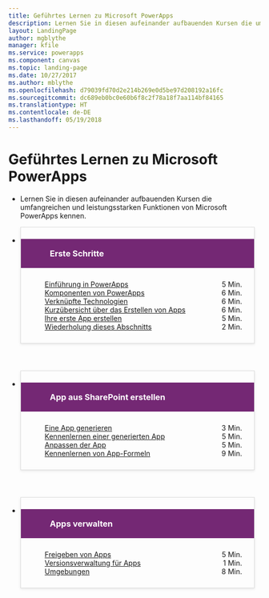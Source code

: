 ```yaml
---
title: Geführtes Lernen zu Microsoft PowerApps
description: Lernen Sie in diesen aufeinander aufbauenden Kursen die umfangreichen und leistungsstarken Funktionen von Microsoft PowerApps kennen.
layout: LandingPage
author: mgblythe
manager: kfile
ms.service: powerapps
ms.component: canvas
ms.topic: landing-page
ms.date: 10/27/2017
ms.author: mblythe
ms.openlocfilehash: d79039fd70d2e214b269e0d5be97d208192a16fc
ms.sourcegitcommit: dc689eb0bc0e60b6f8c2f78a18f7aa114bf84165
ms.translationtype: HT
ms.contentlocale: de-DE
ms.lasthandoff: 05/19/2018
---
```

<div id="main" class="v2">
    <div class="container">
        <h1>Geführtes Lernen zu Microsoft PowerApps</h1>
        <ul id="databases" class="cardsL panelContent" style="display: block; margin: 0px;">
          <li class="fullSpan">
              <div class="container intro">
                  <p>Lernen Sie in diesen aufeinander aufbauenden Kursen die umfangreichen und leistungsstarken Funktionen von Microsoft PowerApps kennen.</p>
              </div>
          </li>
          <li>
            <div class="cardSize">
                <div class="cardPadding">
                  <div class="card" style="padding: 0 12px 54px 0;">
                      <div class="cardText" style="box-shadow: 0 2px 5px #e8e8e8; border: 1px solid #dbdbdb;">
                          <h3 class="bgdAccent1" style="padding: 8px; display: flex; background: #742874; font-weight: bold; border-bottom: 0; margin-bottom: 0; line-height: 42px; color: #ffffff">
                            <div class="cardImageOuter" style="margin: 0 8px 0 10px;">
                              <div class="cardImage" style="width: 32px;">
                                <img src="https://docs.microsoft.com/media/common/i_get-started.svg" alt="" data-linktype="absolute-path" class="x-hidden-focus" style="position: relative; top: 6px;">
                              </div>
                            </div>
Erste Schritte </h3>
                          <ul class="noBullet" style="margin: 24px;">
                              <li style="display: flex; justify-content: space-between;">
                                <a class="barLink" href="get-started.yml?tutorial-step=1">Einführung in PowerApps</a>
                                <span style="margin-left: 32px; align-self: center;">5 Min.</span>
                              </li>
                              <li style="display: flex; justify-content: space-between;">
                                <a class="barLink" href="get-started.yml?tutorial-step=2">Komponenten von PowerApps</a>
                                <span style="margin-left: 32px; align-self: center;">6 Min.</span>
                              </li>
                              <li style="display: flex; justify-content: space-between;">
                                <a class="barLink" href="get-started.yml?tutorial-step=3">Verknüpfte Technologien</a>
                                <span style="margin-left: 32px; align-self: center;">6 Min.</span>
                              </li>
                              <li style="display: flex; justify-content: space-between;">
                                <a class="barLink" href="get-started.yml?tutorial-step=4">Kurzübersicht über das Erstellen von Apps</a>
                                <span style="margin-left: 32px; align-self: center;">6 Min.</span>
                              </li>
                              <li style="display: flex; justify-content: space-between;">
                                <a class="barLink" href="get-started.yml?tutorial-step=5">Ihre erste App erstellen</a>
                                <span style="margin-left: 32px; align-self: center;">5 Min.</span>
                              </li>
                              <li style="display: flex; justify-content: space-between;">
                                <a class="barLink" href="get-started.yml?tutorial-step=6">Wiederholung dieses Abschnitts</a>
                                <span style="margin-left: 32px; align-self: center;">2 Min.</span>
                              </li>
                          </ul>
                      </div>
                    </div>
                </div>
            </div>
          </li>
          <li>
            <div class="cardSize">
                <div class="cardPadding">
                  <div class="card" style="padding: 0 12px 54px 0;">
                      <div class="cardText" style="box-shadow: 0 2px 5px #e8e8e8; border: 1px solid #dbdbdb;">
                          <h3 class="bgdAccent1" style="padding: 8px; display: flex; background: #742874; font-weight: bold; border-bottom: 0; margin-bottom: 0; line-height: 42px; color: #ffffff">
                            <div class="cardImageOuter" style="margin: 0 8px 0 10px;">
                              <div class="cardImage" style="width: 32px;">
                                <img src="includes/media/index/i_sharepoint-list-white.svg" alt="" data-linktype="absolute-path" class="x-hidden-focus" style="position: relative; top: 6px;">
                              </div>
                            </div>
App aus SharePoint erstellen </h3>
                          <ul class="noBullet" style="margin: 24px;">
                              <li style="display: flex; justify-content: space-between;">
                                <a class="barLink" href="create-app-sharepoint.yml?tutorial-step=1">Eine App generieren</a>
                                <span style="margin-left: 32px; align-self: center;">3 Min.</span>
                              </li>
                              <li style="display: flex; justify-content: space-between;">
                                <a class="barLink" href="create-app-sharepoint.yml?tutorial-step=2">Kennenlernen einer generierten App</a>
                                <span style="margin-left: 32px; align-self: center;">5 Min.</span>
                              </li>
                              <li style="display: flex; justify-content: space-between;">
                                <a class="barLink" href="create-app-sharepoint.yml?tutorial-step=3">Anpassen der App</a>
                                <span style="margin-left: 32px; align-self: center;">5 Min.</span>
                              </li>
                              <li style="display: flex; justify-content: space-between;">
                                <a class="barLink" href="create-app-sharepoint.yml?tutorial-step=4">Kennenlernen von App-Formeln</a>
                                <span style="margin-left: 32px; align-self: center;">9 Min.</span>
                              </li>
                            </ul>
                      </div>
                    </div>
                </div>
            </div>
          </li>
          <li>
            <div class="cardSize">
                <div class="cardPadding">
                  <div class="card" style="padding: 0 12px 54px 0;">
                      <div class="cardText" style="box-shadow: 0 2px 5px #e8e8e8; border: 1px solid #dbdbdb;">
                          <h3 class="bgdAccent1" style="padding: 8px; display: flex; background: #742874; font-weight: bold; border-bottom: 0; margin-bottom: 0; line-height: 42px; color: #ffffff">
                            <div class="cardImageOuter" style="margin: 0 8px 0 10px;">
                              <div class="cardImage" style="width: 32px;">
                                <img src="https://docs.microsoft.com/media/common/i_management.svg" alt="" data-linktype="absolute-path" class="x-hidden-focus" style="position: relative; top: 6px;">
                              </div>
                            </div>
Apps verwalten </h3>
                          <ul class="noBullet" style="margin: 24px;">
                              <li style="display: flex; justify-content: space-between;">
                                <a class="barLink" href="manage-apps.yml?tutorial-step=1">Freigeben von Apps</a>
                                <span style="margin-left: 32px; align-self: center;">5 Min.</span>
                              </li>
                              <li style="display: flex; justify-content: space-between;">
                                <a class="barLink" href="manage-apps.yml?tutorial-step=2">Versionsverwaltung für Apps</a>
                                <span style="margin-left: 32px; align-self: center;">1 Min.</span>
                              </li>
                              <li style="display: flex; justify-content: space-between;">
                                <a class="barLink" href="manage-apps.yml?tutorial-step=3">Umgebungen</a>
                                <span style="margin-left: 32px; align-self: center;">8 Min.</span>
                              </li>
                          </ul>
                      </div>
                    </div>
                </div>
            </div>
          </li>
      </ul>
    </div>
</div>